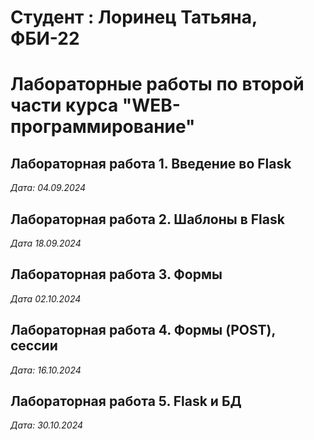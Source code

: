  # Студент : Лоринец Татьяна, ФБИ-22

 # Лабораторные работы по второй части курса "WEB-программирование"

 ## Лабораторная работа 1. Введение во Flask

 *Дата: 04.09.2024*
 
 ## Лабораторная работа 2. Шаблоны в Flask 

 *Дата 18.09.2024*

## Лабораторная работа 3. Формы

*Дата 02.10.2024*

## Лабораторная работа 4. Формы (POST),  сессии 

*Дата: 16.10.2024*

## Лабораторная работа 5. Flask и БД

*Дата: 30.10.2024*

